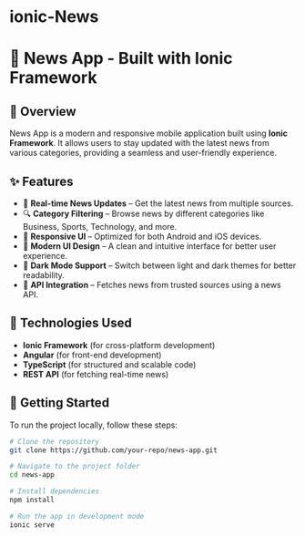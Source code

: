 # ionic-News
# 📰 News App - Built with Ionic Framework

## 📌 Overview  
News App is a modern and responsive mobile application built using **Ionic Framework**. It allows users to stay updated with the latest news from various categories, providing a seamless and user-friendly experience.

## ✨ Features  
- 📢 **Real-time News Updates** – Get the latest news from multiple sources.  
- 🔍 **Category Filtering** – Browse news by different categories like Business, Sports, Technology, and more.  
- 📱 **Responsive UI** – Optimized for both Android and iOS devices.  
- 🎨 **Modern UI Design** – A clean and intuitive interface for better user experience.  
- 🌙 **Dark Mode Support** – Switch between light and dark themes for better readability.  
- 📡 **API Integration** – Fetches news from trusted sources using a news API.  

## 🔧 Technologies Used  
- **Ionic Framework** (for cross-platform development)  
- **Angular** (for front-end development)  
- **TypeScript** (for structured and scalable code)  
- **REST API** (for fetching real-time news)  

## 🚀 Getting Started  
To run the project locally, follow these steps:  
```sh
# Clone the repository
git clone https://github.com/your-repo/news-app.git

# Navigate to the project folder
cd news-app

# Install dependencies
npm install

# Run the app in development mode
ionic serve

